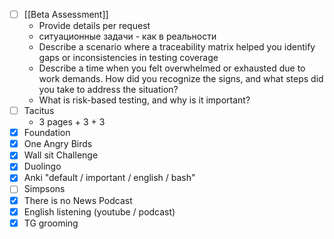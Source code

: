 * [ ] [[Beta Assessment]]
	* Provide details per request
	* ситуационные задачи - как в реальности
	* Describe a scenario where a traceability matrix helped you identify gaps or inconsistencies in testing coverage
	* Describe a time when you felt overwhelmed or exhausted due to work demands. How did you recognize the signs, and what steps did you take to address the situation?
	* What is risk-based testing, and why is it important?
* [ ] Tacitus
	* 3 pages + 3 + 3
* [x] Foundation
* [x] One Angry Birds
* [x] Wall sit Challenge
* [x] Duolingo
* [x] Anki "default / important / english / bash"
* [ ] Simpsons
* [x] There is no News Podcast
* [x] English listening (youtube / podcast)
* [x] TG grooming